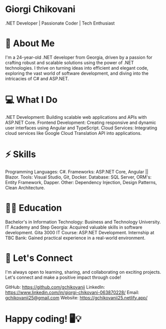 # Giorgi Chikovani 
.NET Developer | Passionate Coder | Tech Enthusiast

# 🚀 About Me
I'm a 24-year-old .NET developer from Georgia, driven by a passion for crafting robust and scalable solutions using the power of .NET technologies. I thrive on turning ideas into efficient and elegant code, exploring the vast world of software development, and diving into the intricacies of C# and ASP.NET.

# 💻 What I Do

.NET Development: Building scalable web applications and APIs with ASP.NET Core.
Frontend Development: Creating responsive and dynamic user interfaces using Angular and TypeScript.
Cloud Services: Integrating cloud services like Google Cloud Translation API into applications.

# ⚡️ Skills
Programming Languages: C#.
Frameworks: ASP.NET Core, Angular || Blazor.
Tools: Visual Studio, Git, Docker.
Database: SQL Server, ORM's: Entity Framework, Dapper.
Other: Dependency Injection, Design Patterns, Clean Architecture.

# 👨‍🎓 Education

Bachelor's in Information Technology: Business and Technology University.
IT Academy and Step Georgia: Acquired valuable skills in software development.
Gita 3000 IT Course: ASP.NET Development.
Internship at TBC Bank: Gained practical experience in a real-world environment.


# 🤝 Let's Connect
I'm always open to learning, sharing, and collaborating on exciting projects. Let's connect and make a positive impact through code!

GitHub: https://github.com/gchikovanii
LinkedIn: https://www.linkedin.com/in/giorgi-chikovani-063870228/
Email: gchikovanii25@gmail.com
Website: https://gchikovanii25.netlify.app/

# Happy coding! 🖥️💡
